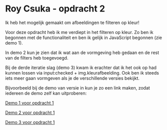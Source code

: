 # Roy Csuka - opdracht 2
Ik heb het mogelijk gemaakt om afbeeldingen te filteren op kleur!

Voor deze opdracht heb ik me verdiept in het filteren op kleur. Zo ben ik begonnen met de functionaliteit en ben ik gelijk in JavaScript begonnen (zie demo 1).

In demo 2 kun je zien dat ik wat aan de vormgeving heb gedaan en de rest van de filters heb toegevoegd.

Bij de derde iteratie slag (demo 3) kwam ik erachter dat ik het ook op had kunnen lossen via input:checked + img.kleurafbeelding. Ook ben ik steeds iets meer gaan vormgeven als je de verschillende versies bekijkt.

Bijvoorbeeld bij de demo van versie in kun je zo een link maken, zodat iedereen de demo zelf kan uitproberen:

[Demo 1 voor opdracht 1](https://roycsuka.github.io/frontendvoordesigners/opdracht1/v1/index.html)

[Demo 2 voor opdracht 1](https://roycsuka.github.io/frontendvoordesigners/opdracht1/v2/index.html)

[Demo 3 voor opdracht 1](https://roycsuka.github.io/frontendvoordesigners/opdracht1/v3/index.html)